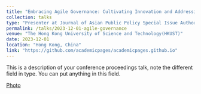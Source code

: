 ```yaml
---
title: "Embracing Agile Governance: Cultivating Innovation and Addressing the Challenges of Generative Artificial Intelligence in Higher Education"
collection: talks
type: "Presenter at Journal of Asian Public Policy Special Issue Authors' Workshop"
permalink: /talks/2023-12-01-agile-governance
venue: "The Hong Kong University of Science and Technology(HKUST)"
date: 2023-12-01
location: "Hong Kong, China"
link: "https://github.com/academicpages/academicpages.github.io"
---
```

This is a description of your conference proceedings talk, note the different field in type. You can put anything in this field.

[Photo](/images/Talk-2023-12-01.PNG)
